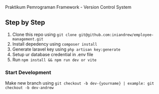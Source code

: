 Praktikum Pemrograman Framework - Version Control System

## Step by Step
1. Clone this repo using `git clone git@github.com:iniandrew/employee-management.git`
2. Install depedency using `composer install`
3. Generate laravel key using `php artisan key:generate`
4. Setup ur database credential in .env file
5. Run `npm install && npm run dev or vite`

### Start Development
Make new branch using `git checkout -b dev-{yourname} | example: git checkout -b dev-andrew`
